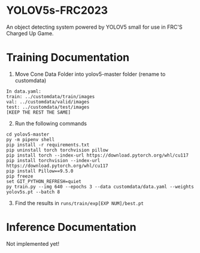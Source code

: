 # YOLOV5s-FRC2023
An object detecting system powered by YOLOV5 small for use in FRC'S Charged Up Game.

# Training Documentation
1) Move Cone Data Folder into yolov5-master folder (rename to customdata)
```
In data.yaml:
train: ../customdata/train/images
val: ../customdata/valid/images
test: ../customdata/test/images
[KEEP THE REST THE SAME]
```
2) Run the following commands
```
cd yolov5-master
py -m pipenv shell
pip install -r requirements.txt
pip uninstall torch torchvision pillow
pip install torch --index-url https://download.pytorch.org/whl/cu117
pip install torchvision --index-url https://download.pytorch.org/whl/cu117
pip install Pillow==9.5.0
pip freeze
set GIT_PYTHON_REFRESH=quiet
py train.py --img 640 --epochs 3 --data customdata/data.yaml --weights yolov5s.pt --batch 8
```
3) Find the results in `runs/train/exp[EXP NUM]/best.pt`

# Inference Documentation
Not implemented yet!
